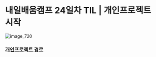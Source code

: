 # 내일배움캠프 24일차 TIL |  개인프로젝트 시작

![image_720](https://github.com/KimMaYa1/NBC/assets/141565207/e84deae9-27a9-4728-a617-7bc512f9d10b)

### [개인프로젝트 경로](https://github.com/KimMaYa1/SpartaProject)

